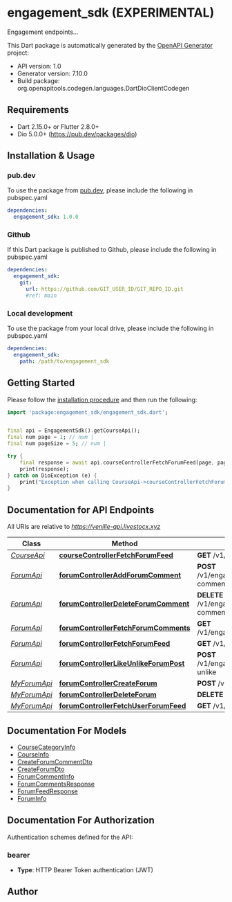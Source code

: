 # engagement_sdk (EXPERIMENTAL)
Engagement endpoints...

This Dart package is automatically generated by the [OpenAPI Generator](https://openapi-generator.tech) project:

- API version: 1.0
- Generator version: 7.10.0
- Build package: org.openapitools.codegen.languages.DartDioClientCodegen

## Requirements

* Dart 2.15.0+ or Flutter 2.8.0+
* Dio 5.0.0+ (https://pub.dev/packages/dio)

## Installation & Usage

### pub.dev
To use the package from [pub.dev](https://pub.dev), please include the following in pubspec.yaml
```yaml
dependencies:
  engagement_sdk: 1.0.0
```

### Github
If this Dart package is published to Github, please include the following in pubspec.yaml
```yaml
dependencies:
  engagement_sdk:
    git:
      url: https://github.com/GIT_USER_ID/GIT_REPO_ID.git
      #ref: main
```

### Local development
To use the package from your local drive, please include the following in pubspec.yaml
```yaml
dependencies:
  engagement_sdk:
    path: /path/to/engagement_sdk
```

## Getting Started

Please follow the [installation procedure](#installation--usage) and then run the following:

```dart
import 'package:engagement_sdk/engagement_sdk.dart';


final api = EngagementSdk().getCourseApi();
final num page = 1; // num | 
final num pageSize = 5; // num | 

try {
    final response = await api.courseControllerFetchForumFeed(page, pageSize);
    print(response);
} catch on DioException (e) {
    print("Exception when calling CourseApi->courseControllerFetchForumFeed: $e\n");
}

```

## Documentation for API Endpoints

All URIs are relative to *https://venille-api.livestocx.xyz*

Class | Method | HTTP request | Description
------------ | ------------- | ------------- | -------------
[*CourseApi*](doc/CourseApi.md) | [**courseControllerFetchForumFeed**](doc/CourseApi.md#coursecontrollerfetchforumfeed) | **GET** /v1/engagement/course/feed | 
[*ForumApi*](doc/ForumApi.md) | [**forumControllerAddForumComment**](doc/ForumApi.md#forumcontrolleraddforumcomment) | **POST** /v1/engagement/forum/feed/add-comment | 
[*ForumApi*](doc/ForumApi.md) | [**forumControllerDeleteForumComment**](doc/ForumApi.md#forumcontrollerdeleteforumcomment) | **DELETE** /v1/engagement/forum/feed/delete-comment | 
[*ForumApi*](doc/ForumApi.md) | [**forumControllerFetchForumComments**](doc/ForumApi.md#forumcontrollerfetchforumcomments) | **GET** /v1/engagement/forum/feed/comments | 
[*ForumApi*](doc/ForumApi.md) | [**forumControllerFetchForumFeed**](doc/ForumApi.md#forumcontrollerfetchforumfeed) | **GET** /v1/engagement/forum/feed | 
[*ForumApi*](doc/ForumApi.md) | [**forumControllerLikeUnlikeForumPost**](doc/ForumApi.md#forumcontrollerlikeunlikeforumpost) | **POST** /v1/engagement/forum/feed/like-unlike | 
[*MyForumApi*](doc/MyForumApi.md) | [**forumControllerCreateForum**](doc/MyForumApi.md#forumcontrollercreateforum) | **POST** /v1/engagement/forum/create | 
[*MyForumApi*](doc/MyForumApi.md) | [**forumControllerDeleteForum**](doc/MyForumApi.md#forumcontrollerdeleteforum) | **DELETE** /v1/engagement/forum/delete | 
[*MyForumApi*](doc/MyForumApi.md) | [**forumControllerFetchUserForumFeed**](doc/MyForumApi.md#forumcontrollerfetchuserforumfeed) | **GET** /v1/engagement/forum/feed-me | 


## Documentation For Models

 - [CourseCategoryInfo](doc/CourseCategoryInfo.md)
 - [CourseInfo](doc/CourseInfo.md)
 - [CreateForumCommentDto](doc/CreateForumCommentDto.md)
 - [CreateForumDto](doc/CreateForumDto.md)
 - [ForumCommentInfo](doc/ForumCommentInfo.md)
 - [ForumCommentsResponse](doc/ForumCommentsResponse.md)
 - [ForumFeedResponse](doc/ForumFeedResponse.md)
 - [ForumInfo](doc/ForumInfo.md)


## Documentation For Authorization


Authentication schemes defined for the API:
### bearer

- **Type**: HTTP Bearer Token authentication (JWT)


## Author



